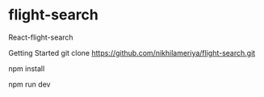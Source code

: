 # flight-search
React-flight-search

Getting Started
git clone https://github.com/nikhilameriya/flight-search.git

npm install

npm run dev
